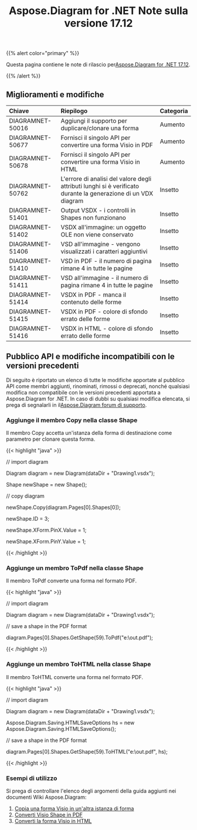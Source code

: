 ﻿---
title: Aspose.Diagram for .NET Note sulla versione 17.12
type: docs
weight: 10
url: /it/net/aspose-diagram-for-net-17-12-release-notes/
---
{{% alert color="primary" %}} 

 Questa pagina contiene le note di rilascio per[Aspose.Diagram for .NET 17.12](https://www.nuget.org/packages/Aspose.Diagram/17.12.0).

{{% /alert %}} 
## **Miglioramenti e modifiche**

|**Chiave**|**Riepilogo**|**Categoria**|
|:- |:- |:- |
|DIAGRAMNET-50016|Aggiungi il supporto per duplicare/clonare una forma|Aumento|
|DIAGRAMNET-50677|Fornisci il singolo API per convertire una forma Visio in PDF|Aumento|
|DIAGRAMNET-50678|Fornisci il singolo API per convertire una forma Visio in HTML|Aumento|
|DIAGRAMNET-50762|L'errore di analisi del valore degli attributi lunghi si è verificato durante la generazione di un VDX diagram|Insetto|
|DIAGRAMNET-51401|Output VSDX - i controlli in Shapes non funzionano|Insetto|
|DIAGRAMNET-51402|VSDX all'immagine: un oggetto OLE non viene conservato|Insetto|
|DIAGRAMNET-51406|VSD all'immagine - vengono visualizzati i caratteri aggiuntivi|Insetto|
|DIAGRAMNET-51410|VSD in PDF - il numero di pagina rimane 4 in tutte le pagine|Insetto|
|DIAGRAMNET-51411|VSD all'immagine - il numero di pagina rimane 4 in tutte le pagine|Insetto|
|DIAGRAMNET-51414|VSDX in PDF - manca il contenuto delle forme|Insetto|
|DIAGRAMNET-51415|VSDX in PDF - colore di sfondo errato delle forme|Insetto|
|DIAGRAMNET-51416|VSDX in HTML - colore di sfondo errato delle forme|Insetto|
## **Pubblico API e modifiche incompatibili con le versioni precedenti**
Di seguito è riportato un elenco di tutte le modifiche apportate al pubblico API come membri aggiunti, rinominati, rimossi o deprecati, nonché qualsiasi modifica non compatibile con le versioni precedenti apportata a Aspose.Diagram for .NET. In caso di dubbi su qualsiasi modifica elencata, si prega di segnalarli in il[Aspose.Diagram forum di supporto](https://forum.aspose.com/c/diagram/17).
### **Aggiunge il membro Copy nella classe Shape**
Il membro Copy accetta un'istanza della forma di destinazione come parametro per clonare questa forma.

{{< highlight "java" >}}

 // import diagram

Diagram diagram = new Diagram(dataDir + "Drawing1.vsdx");

Shape newShape = new Shape();

// copy diagram

newShape.Copy(diagram.Pages[0].Shapes[0]);

newShape.ID = 3;

newShape.XForm.PinX.Value = 1;

newShape.XForm.PinY.Value = 1;

{{< /highlight >}}
### **Aggiunge un membro ToPdf nella classe Shape**
Il membro ToPdf converte una forma nel formato PDF.

{{< highlight "java" >}}

 // import diagram

Diagram diagram = new Diagram(dataDir + "Drawing1.vsdx");

// save a shape in the PDF format

diagram.Pages[0].Shapes.GetShape(59).ToPdf("e:\\out.pdf");

{{< /highlight >}}
### **Aggiunge un membro ToHTML nella classe Shape**
Il membro ToHTML converte una forma nel formato PDF.

{{< highlight "java" >}}

 // import diagram

Diagram diagram = new Diagram(dataDir + "Drawing1.vsdx");

Aspose.Diagram.Saving.HTMLSaveOptions hs = new Aspose.Diagram.Saving.HTMLSaveOptions();

// save a shape in the PDF format

diagram.Pages[0].Shapes.GetShape(59).ToHTML("e:\\out.pdf", hs);

{{< /highlight >}}
### **Esempi di utilizzo**
Si prega di controllare l'elenco degli argomenti della guida aggiunti nei documenti Wiki Aspose.Diagram:

1. [Copia una forma Visio in un'altra istanza di forma](/diagram/it/net/add-2c-retrieve-2c-copy-and-read-visio-shape-data-html/#add-retrieve-copyandreadvisioshapedata-copyavisioshapetoanothershapeinstance)
1. [Converti Visio Shape in PDF](https://docs.aspose.com/diagram/net/convert-a-visio-shape-to-pdf/)
1. [Converti la forma Visio in HTML](https://docs.aspose.com/diagram/net/convert-a-visio-shape-to-html/)
